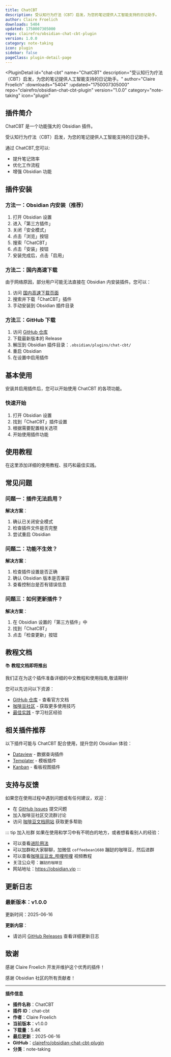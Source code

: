 ```yaml
---
title: ChatCBT
description: 受认知行为疗法（CBT）启发，为您的笔记提供人工智能支持的日记助手。
author: Claire Froelich
downloads: 5404
updated: 1750007305000
repo: clairefro/obsidian-chat-cbt-plugin
version: 1.0.0
category: note-taking
icon: plugin
sidebar: false
pageClass: plugin-detail-page
---
```


<PluginDetail
  id="chat-cbt"
  name="ChatCBT"
  description="受认知行为疗法（CBT）启发，为您的笔记提供人工智能支持的日记助手。"
  author="Claire Froelich"
  :downloads="5404"
  :updated="1750007305000"
  repo="clairefro/obsidian-chat-cbt-plugin"
  version="1.0.0"
  category="note-taking"
  icon="plugin"
>

<!-- AUTO_GENERATED_START -->
## 插件简介

ChatCBT 是一个功能强大的 Obsidian 插件。

受认知行为疗法（CBT）启发，为您的笔记提供人工智能支持的日记助手。

通过 ChatCBT,您可以:

- 提升笔记效率
- 优化工作流程
- 增强 Obsidian 功能

<!-- AUTO_GENERATED_END -->

<!-- AUTO_GENERATED_START -->
## 插件安装

### 方法一：Obsidian 内安装（推荐）

1. 打开 Obsidian 设置
2. 进入「第三方插件」
3. 关闭「安全模式」
4. 点击「浏览」按钮
5. 搜索「ChatCBT」
6. 点击「安装」按钮
7. 安装完成后，点击「启用」

### 方法二：国内高速下载

由于网络原因，部分用户可能无法直接在 Obsidian 内安装插件。您可以：

1. 访问 [国内高速下载页面](/zh/documentation/obsidian-plugins-download.html)
2. 搜索并下载「ChatCBT」插件
3. 手动安装到 Obsidian 插件目录

### 方法三：GitHub 下载

1. 访问 [GitHub 仓库](https://github.com/clairefro/obsidian-chat-cbt-plugin)
2. 下载最新版本的 Release
3. 解压到 Obsidian 插件目录：`.obsidian/plugins/chat-cbt/`
4. 重启 Obsidian
5. 在设置中启用插件

## 基本使用

安装并启用插件后，您可以开始使用 ChatCBT 的各项功能。

### 快速开始

1. 打开 Obsidian 设置
2. 找到「ChatCBT」插件设置
3. 根据需要配置相关选项
4. 开始使用插件功能

<!-- AUTO_GENERATED_END -->

<!-- CUSTOM_CONTENT_START:tutorial -->
## 使用教程

在这里添加详细的使用教程、技巧和最佳实践。

<!-- CUSTOM_CONTENT_END:tutorial -->

<!-- SHARED_CONTENT_START -->
## 常见问题

### 问题一：插件无法启用？

**解决方案**：
1. 确认已关闭安全模式
2. 检查插件文件是否完整
3. 尝试重启 Obsidian

### 问题二：功能不生效？

**解决方案**：
1. 检查插件设置是否正确
2. 确认 Obsidian 版本是否兼容
3. 查看控制台是否有错误信息

### 问题三：如何更新插件？

**解决方案**：
1. 在 Obsidian 设置的「第三方插件」中
2. 找到「ChatCBT」
3. 点击「检查更新」按钮

## 教程文档

📚 **教程文档即将推出**

我们正在为这个插件准备详细的中文教程和使用指南,敬请期待!

您可以先访问以下资源：
- [GitHub 仓库](https://github.com/clairefro/obsidian-chat-cbt-plugin) - 查看官方文档
- [咖啡豆社区](/zh/bases/) - 获取更多使用技巧
- [最佳实践](/zh/best-practices/) - 学习社区经验

## 相关插件推荐

以下插件可能与 ChatCBT 配合使用，提升您的 Obsidian 体验：

- [Dataview](/zh/plugins/dataview.html) - 数据查询插件
- [Templater](/zh/plugins/templater-obsidian.html) - 模板插件
- [Kanban](/zh/plugins/obsidian-kanban.html) - 看板视图插件

## 支持与反馈

如果您在使用过程中遇到问题或有任何建议，欢迎：

- 在 [GitHub Issues](https://github.com/clairefro/obsidian-chat-cbt-plugin/issues) 提交问题
- 加入咖啡豆社区交流群讨论
- 访问 [咖啡豆文档网站](https://obsidian.vip) 获取更多帮助

::: tip 加入社群
如果在使用和学习中有不明白的地方，或者想看看别人的经验：
- 可以查看[进阶用法](/zh/advanced)
- 可以加群和大家聊聊，加微信 `coffeebean1688` 蹦跶的咖啡豆，然后进群
- 可以查看[咖啡豆豆龙_哔哩哔哩](https://space.bilibili.com/618777356) 视频教程
- 关注公众号：`蹦跶的咖啡豆`
- 网站地址：https://obsidian.vip
:::
<!-- SHARED_CONTENT_END -->

<!-- AUTO_GENERATED_START -->
## 更新日志

### 最新版本：v1.0.0

更新时间：2025-06-16

**更新内容**：
- 请访问 [GitHub Releases](https://github.com/clairefro/obsidian-chat-cbt-plugin/releases) 查看详细更新日志

## 致谢

感谢 Claire Froelich 开发并维护这个优秀的插件！

感谢 Obsidian 社区的所有贡献者！

---

**插件信息**
- **插件名称**：ChatCBT
- **插件 ID**：chat-cbt
- **作者**：Claire Froelich
- **当前版本**：v1.0.0
- **下载量**：5.4K
- **最后更新**：2025-06-16
- **GitHub**：[clairefro/obsidian-chat-cbt-plugin](https://github.com/clairefro/obsidian-chat-cbt-plugin)
- **分类**：note-taking
<!-- AUTO_GENERATED_END -->

</PluginDetail>

